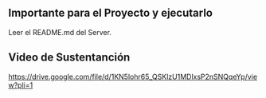 ## Importante para el Proyecto y ejecutarlo

Leer el README.md del Server.

## Video de Sustentanción

https://drive.google.com/file/d/1KN5lohr65_QSKlzU1MDlxsP2nSNQqeYp/view?pli=1